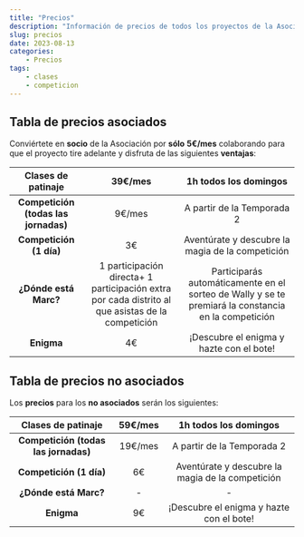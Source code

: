 ```yaml
---
title: "Precios"
description: "Información de precios de todos los proyectos de la Asociación"
slug: precios
date: 2023-08-13
categories:
    - Precios
tags:
    - clases
    - competicion
---
```

## **Tabla de precios asociados**
Conviértete en **socio** de la Asociación por **sólo** **5€/mes** colaborando para que el proyecto tire adelante y disfruta de las siguientes **ventajas**:

|**Clases de patinaje**|39€/mes|1h todos los domingos|
| :-: | :-: | :-: |
|**Competición (todas las jornadas)**|9€/mes|A partir de la Temporada 2|
|**Competición (1 día)**|3€|Aventúrate y descubre la magia de la competición|
|**¿Dónde está Marc?**|1 participación directa+ 1 participación extra por cada distrito al que asistas de la competición|Participarás automáticamente en el sorteo de Wally y se te premiará la constancia en la competición|
|**Enigma**|4€|¡Descubre el enigma y hazte con el bote!|

## **Tabla de precios no asociados**
Los **precios** para los **no asociados** serán los siguientes:

|**Clases de patinaje**|59€/mes|1h todos los domingos|
| :-: | :-: | :-: |
|**Competición (todas las jornadas)**|19€/mes|A partir de la Temporada 2|
|**Competición (1 día)**|6€|Aventúrate y descubre la magia de la competición|
|**¿Dónde está Marc?**|-|-|
|**Enigma**|9€|¡Descubre el enigma y hazte con el bote!|